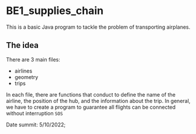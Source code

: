 # BE1_supplies_chain
This is a basic Java program to tackle the problem of transporting airplanes.

## The idea
There are 3 main files:
* airlines
* geometry
* trips

In each file, there are functions that conduct to define the name of the airline, the position of the hub, and the information about the trip. 
In general, we have to create a program to guarantee all flights can be connected without interruption `SOS`


Date summit: 5/10/2022;
